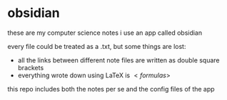 # obsidian
these are my computer science notes
i use an app called obsidian

every file could be treated as a .txt, but some things are lost:
- all the links between different note files are written as double square brackets
- everything wrote down using LaTeX is $<formulas>$
  
this repo includes both the notes per se and the config files of the app
